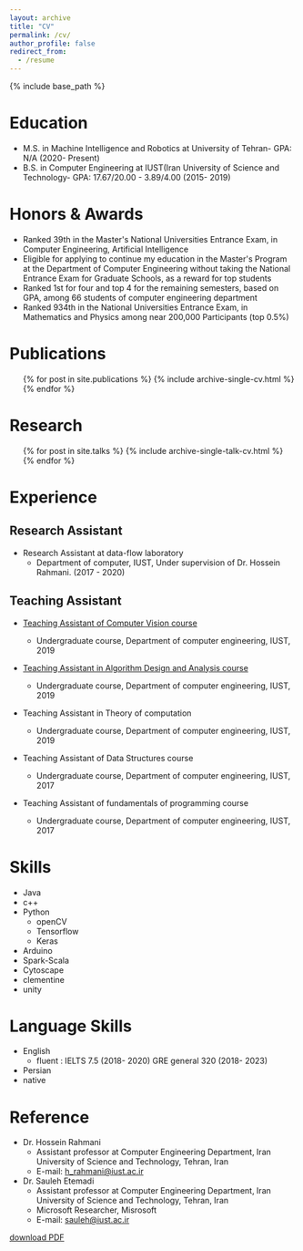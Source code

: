 ```yaml
---
layout: archive
title: "CV"
permalink: /cv/
author_profile: false
redirect_from:
  - /resume
---
```


{% include base_path %}

Education
======
* M.S. in Machine Intelligence and Robotics at University of Tehran- GPA: N/A (2020- Present)
* B.S. in Computer Engineering at IUST(Iran University of Science and Technology- GPA: 17.67/20.00 - 3.89/4.00  (2015- 2019)

Honors & Awards
======
* Ranked 39th in the Master's National Universities Entrance Exam, in Computer Engineering, Artificial Intelligence
* Eligible for applying to continue my education in the Master's Program at the Department of Computer Engineering  without taking the National Entrance Exam for Graduate Schools, as a reward for top students
* Ranked 1st for four and top 4 for the remaining semesters, based on GPA, among 66 students of computer engineering department
* Ranked 934th in the National Universities Entrance Exam, in Mathematics and Physics among near 200,000 Participants (top 0.5%)

Publications
======
  <ul>{% for post in site.publications %}
    {% include archive-single-cv.html %}
  {% endfor %}</ul>

Research
======
  <ul>{% for post in site.talks %}
    {% include archive-single-talk-cv.html %}
  {% endfor %}</ul>

Experience
======
## Research Assistant
* Research Assistant at data-flow laboratory
  * Department of computer, IUST, Under supervision of Dr. Hossein Rahmani.  (2017 - 2020)

## Teaching Assistant

* [Teaching Assistant of Computer Vision course](https://mnaderi98.github.io/Machine-Vision/home)
  * Undergraduate course, Department of computer engineering, IUST, 2019

* [Teaching Assistant in Algorithm Design and Analysis course](https://sauleh.github.io/ad97/)
  * Undergraduate course, Department of computer engineering, IUST, 2019

* Teaching Assistant in Theory of computation
  * Undergraduate course, Department of computer engineering, IUST, 2019

* Teaching Assistant of Data Structures course
  * Undergraduate course, Department of computer engineering, IUST, 2017

* Teaching Assistant of fundamentals of programming course
  * Undergraduate course, Department of computer engineering, IUST, 2017


Skills
======
  * Java
  * c++
  * Python
    * openCV
    * Tensorflow
    * Keras
  * Arduino
  * Spark-Scala
  * Cytoscape
  * clementine
  * unity


Language Skills
======
* English
  * fluent : IELTS 7.5 (2018- 2020)
             GRE general 320 (2018- 2023)
* Persian
* native

Reference
======
* Dr. Hossein Rahmani
  * Assistant professor at Computer Engineering Department, Iran University of Science and Technology, Tehran, Iran
  * E-mail: h_rahmani@iust.ac.ir
* Dr. Sauleh Etemadi
  * Assistant professor at Computer Engineering Department, Iran University of Science and Technology, Tehran, Iran
  * Microsoft Researcher, Misrosoft
  * E-mail: sauleh@iust.ac.ir

[download PDF]("https://banafshehkarimian.github.com/files/cv.pdf")
